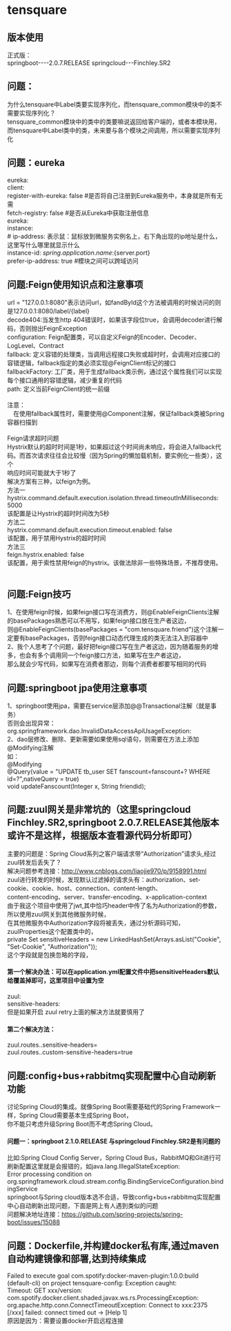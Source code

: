 # tensquare
## 版本使用
正式版：</br>
springboot----2.0.7.RELEASE    springcloud---Finchley.SR2</br>
## 问题：
为什么tensquare中Label类要实现序列化，而tensquare_common模块中的类不需要实现序列化？</br>
tensquare_common模块中的类中的类要嘛说返回给客户端的，或者本模块用，而tensquare中Label类中的类，未来要与各个模块之间调用，所以需要实现序列化
## 问题：eureka
eureka:</br>
  client:</br>
    register-with-eureka: false #是否将自己注册到Eureka服务中，本身就是所有无需</br>
    fetch-registry: false #是否从Eureka中获取注册信息</br>
 eureka:</br>
  instance:</br>
    #    ip-address: 表示鼠：鼠标放到微服务实例名上，右下角出现的ip地址是什么，这里写什么哪里就显示什么</br>
    instance-id: ${spring.application.name}:${server.port}</br>
    prefer-ip-address: true #模块之间可以跨域访问</br>
## 问题:Feign使用知识点和注意事项
url = "127.0.0.1:8080"表示访问url，如fandById这个方法被调用的时候访问的则是127.0.0.1:8080/label/{label}</br>
 decode404:当发生http 404错误时，如果该字段位true，会调用decoder进行解码，否则抛出FeignException</br>
 configuration: Feign配置类，可以自定义Feign的Encoder、Decoder、LogLevel、Contract</br>
 fallback: 定义容错的处理类，当调用远程接口失败或超时时，会调用对应接口的容错逻辑，fallback指定的类必须实现@FeignClient标记的接口</br>
 fallbackFactory: 工厂类，用于生成fallback类示例，通过这个属性我们可以实现每个接口通用的容错逻辑，减少重复的代码</br>
 path: 定义当前FeignClient的统一前缀</br>
</br>
  注意：</br>
　在使用fallback属性时，需要使用@Component注解，保证fallback类被Spring容器扫描到</br>
</br>
  Feign请求超时问题</br>
  Hystrix默认的超时时间是1秒，如果超过这个时间尚未响应，将会进入fallback代码。而首次请求往往会比较慢（因为Spring的懒加载机制，要实例化一些类），这个</br>响应时间可能就大于1秒了</br>
  解决方案有三种，以feign为例。</br>
 方法一</br>
 hystrix.command.default.execution.isolation.thread.timeoutInMilliseconds: 5000</br>
 该配置是让Hystrix的超时时间改为5秒</br>
 方法二</br>
 hystrix.command.default.execution.timeout.enabled: false</br>
 该配置，用于禁用Hystrix的超时时间</br>
 方法三</br>
 feign.hystrix.enabled: false</br>
 该配置，用于索性禁用feign的hystrix。该做法除非一些特殊场景，不推荐使用。</br>
 </br>
 ## 问题:Feign技巧
 1、在使用feign时候，如果feign接口写在消费方，则@EnableFeignClients注解的basePackages熟悉可以不用写，如果feign接口放在生产者这边，</br>
 则@EnableFeignClients(basePackages = "com.tensquare.friend")这个注解一定要有basePackages，否则feign接口动态代理生成的类无法注入到容器中</br>
 2、我个人思考了个问题，最好把feign接口写在生产者这边，因为随着服务的增多，也会有多个调用同一个feign接口方法，如果写在生产者这边，</br>那么就会少写代码，如果写在消费者那边，则每个消费者都要写相同的代码</br>
 ##  问题:springboot jpa使用注意事项
 1、springboot使用jpa，需要在service层添加@@Transactional注解（就是事务）</br>
 否则会出现异常：org.springframework.dao.InvalidDataAccessApiUsageException:</br>
 2、dao层修改、删除、更新需要如果使用sql语句，则需要在方法上添加@Modifying注解</br>
 如：</br>
 	@Modifying</br>
	@Query(value = "UPDATE tb_user SET fanscount=fanscount+? WHERE id=?",nativeQuery = true)</br>
    void updateFanscount(Integer x, String friendid);</br>
 ## 问题:zuul网关是非常坑的（这里springcloud Finchley.SR2,springboot 2.0.7.RELEASE其他版本或许不是这样，根据版本查看源代码分析即可）
 主要的问题是：Spring Cloud系列之客户端请求带“Authorization”请求头,经过zuul转发后丢失了？</br>
 解决问题参考连接：http://www.cnblogs.com/liaojie970/p/9158991.html</br>
 zuul进行转发的时候，发现默认过滤掉的请求头有：authorization、set-cookie、cookie、host、connection、content-length、</br>content-encoding、server、transfer-encoding、x-application-context</br>
 由于我这个项目中使用了jwt,其中恰巧header中传了名为Authorization的参数，所以使用zuul网关到其他微服务时候，</br>在其他微服务中Authorization字段将被丢失，通过分析源码可知，zuulProperties这个配置类中的，</br>
  private Set<String> sensitiveHeaders = new LinkedHashSet(Arrays.asList("Cookie", "Set-Cookie", "Authorization"));</br>这个字段就是包换忽略的字段，</br>
#### 第一个解决办法：可以在application.yml配置文件中把sensitiveHeaders默认给覆盖掉即可，这里项目中设置为空
zuul:</br>
 sensitive-headers:  </br>
但是如果开启	zuul retry上面的解决方法就要慎用了</br>
#### 第二个解决方法：</br>
zuul.routes.<routeName>.sensitive-headers=</br>
zuul.routes.<routeName>.custom-sensitive-headers=true</br>
## 问题:config+bus+rabbitmq实现配置中心自动刷新功能
讨论Spring Cloud的集成。就像Spring Boot需要基础代的Spring Framework一样，Spring Cloud需要基本生成Spring Boot，</br>你不能只考虑升级Spring Boot而不考虑Spring Cloud。</br>
#### 问题一：springboot 2.1.0.RELEASE 与springcloud Finchley.SR2是有问题的
比如:Spring Cloud Config Server，Spring Cloud Bus，RabbitMQ和Git进行可刷新配置这里就是会报错的，如java.lang.IllegalStateException:</br> Error processing condition on org.springframework.cloud.stream.config.BindingServiceConfiguration.bindingService</br>
springboot与Spring cloud版本选不合适，导致config+bus+rabbitmq实现配置中心自动刷新出现问题，下面是网上有人遇到类似的问题</br>
问题解决地址连接：https://github.com/spring-projects/spring-boot/issues/15088</br>
 ## 问题：Dockerfile,并构建docker私有库,通过maven自动构建镜像和部署,达到持续集成
 Failed to execute goal com.spotify:docker-maven-plugin:1.0.0:build (default-cli) on project tensquare-config: Exception caught:</br> Timeout: GET xxx/version: com.spotify.docker.client.shaded.javax.ws.rs.ProcessingException:</br> org.apache.http.conn.ConnectTimeoutException: Connect to xxx:2375 [/xxx] failed: connect timed out -> [Help 1]</br>
 原因是因为：需要设置docker开启远程连接
 
